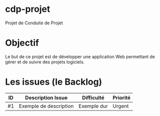 # cdp-projet
Projet de Conduite de Projet

# Objectif
Le but de ce projet est de développer une application Web permettant de gérer
et de suivre des projets logiciels.

# Les issues (le Backlog)
ID | Description Issue | Difficulté | Priorité
--- | ----------------------- | --------------- |----------------
#1 | Exemple de description | Exemple dur | Urgent
